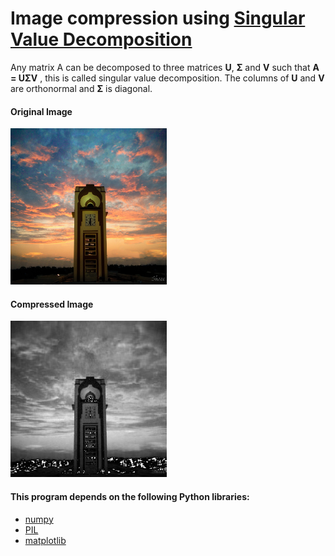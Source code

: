 <html>
<body>
<h1>Image compression using <a href="http://web.mit.edu/be.400/www/SVD/Singular_Value_Decomposition.htm">Singular Value Decomposition</a></h1>
<p>
Any matrix  A  can be decomposed to three matrices  <b>U</b>, <b>Σ</b> and <b>V</b> such that  <b>A = UΣV</b> , 
this is called singular value decomposition. The columns of <b>U</b> and <b>V</b> are orthonormal and <b>Σ</b> is diagonal.
</p>
<h4>Original Image</h4>
<img src="test.jpg" style="height:250px;width:250px">
<br>
<h4>Compressed Image</h4>
<img src="compressed.jpg" style="height:250px;width:250px">
<br>
<h4>This program depends on the following Python libraries:</h4>
<ul>
<li><a href="http://www.numpy.org/">numpy</a></li>
<li><a href="https://pillow.readthedocs.io/en/4.0.x/">PIL</a></li>
<li><a href="http://matplotlib.org/">matplotlib</a></li>
</ul>
</body>
</html>
